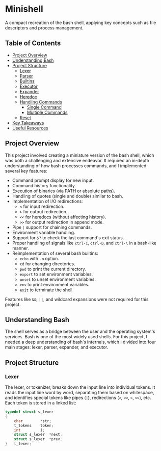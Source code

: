 # Minishell

A compact recreation of the bash shell, applying key concepts such as file descriptors and process management.

## Table of Contents

- [Project Overview](#project-overview)
- [Understanding Bash](#understanding-bash)
- [Project Structure](#project-structure)
  - [Lexer](#lexer)
  - [Parser](#parser)
  - [Builtins](#builtins)
  - [Executor](#executor)
  - [Expander](#expander)
  - [Heredoc](#heredoc)
  - [Handling Commands](#handling-commands)
    - [Single Command](#single-command)
    - [Multiple Commands](#multiple-commands)
  - [Reset](#reset)
- [Key Takeaways](#key-takeaways)
- [Useful Resources](#useful-resources)

## Project Overview

This project involved creating a miniature version of the bash shell, which was both a challenging and extensive endeavor. It required an in-depth understanding of how bash processes commands, and I implemented several key features:

- Command prompt display for new input.
- Command history functionality.
- Execution of binaries (via PATH or absolute paths).
- Handling of quotes (single and double) similar to bash.
- Implementation of I/O redirections:
  - `<` for input redirection.
  - `>` for output redirection.
  - `<<` for heredocs (without affecting history).
  - `>>` for output redirection in append mode.
- Pipe `|` support for chaining commands.
- Environment variable handling.
- Support for `$?` to check the last command's exit status.
- Proper handling of signals like `ctrl-C`, `ctrl-D`, and `ctrl-\` in a bash-like manner.
- Reimplementation of several bash builtins:
  - `echo` with `-n` option.
  - `cd` for changing directories.
  - `pwd` to print the current directory.
  - `export` to set environment variables.
  - `unset` to unset environment variables.
  - `env` to print environment variables.
  - `exit` to terminate the shell.

Features like `&&`, `||`, and wildcard expansions were not required for this project.

## Understanding Bash

The shell serves as a bridge between the user and the operating system's services. Bash is one of the most widely used shells. For this project, I needed a deep understanding of bash's internals, which I divided into four main stages: lexer, parser, expander, and executor. 

## Project Structure

### Lexer

The lexer, or tokenizer, breaks down the input line into individual tokens. It reads the input line word by word, separating them based on whitespace, and identifies special tokens like pipes (`|`), redirections (`<`, `<<`, `>`, `>>`), etc. Each token is stored in a linked list:

```c
typedef struct s_lexer
{
    char    	*str;
    t_tokens    token;
    int		    i;
    struct s_lexer	*next;
    struct s_lexer	*prev;
}	t_lexer;

